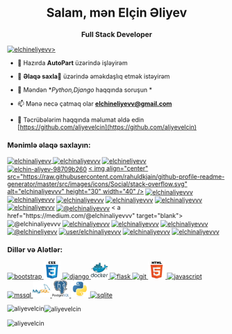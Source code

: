 <h1 align="center">Salam, mən Elçin Əliyev</h1>
<h3 align="center">Full Stack Developer</h3>

<p align="left"> <a href="https:/ /twitter.com/elchineliyevv" target="blank"><img src="https://img.shields.io/twitter/follow/elchineliyevv?logo=twitter&style=for-the-badge" alt="elchineliyevv" / >></a> </p>

- 🔭 Hazırda **AutoPart** üzərində işləyirəm

- 👯 ​​**Əlaqə saxla🙂** üzərində əməkdaşlıq etmək istəyirəm

- 💬 Məndən **Python,Django* haqqında soruşun *

- 📫 Mənə necə çatmaq olar **elchineliyevv@gmail.com**

- 📄 Təcrübələrim haqqında məlumat əldə edin [https://github.com/aliyevelcin](https://github.com/aliyevelcin)

<h3 align="left" ">Mənimlə əlaqə saxlayın:</h3>
<p align="left">
<a href="https://codepen.io/elchinaliyevv" target="blank"><img align="center" src="https ://raw.githubusercontent.com/rahuldkjain/github-profile-readme-generator/master/src/images/icons/Social/codepen.svg" alt="elchinaliyevv" height="30" width="40" /> </a>
<a href="https://dev.to/elchinaliyevvv" target="blank"><img align="center" src="https://raw.githubusercontent.com/rahuldkjain/github-profile -readme-generator/master/src/images/icons/Social/devto.svg" alt="elchinaliyevvv" height="30" width="40" /></a>
<a href="https://twitter .com/elchineliyevv" target="blank"><img align="center" src="https://raw.githubusercontent.com/rahuldkjain/github-profile-readme-generator/master/src/images/icons/Social /twitter.svg" alt="elchineliyevv" height="30" width="40" /></a>
<a href="https://linkedin.com/in/elchin-aliyev-98709b260" target=" boş"><img align="center" src="https://raw.githubusercontent.com/rahuldkjain/github-profile-readme-generator/master/src/images/icons/Social/linked-in-alt.svg " alt="elchin-aliyev-98709b260" height="30" width="40" /></a>
<a href="https://stackoverflow.com/users/elchinaliyevvv" target="blank">< img align="center" src="https://raw.githubusercontent.com/rahuldkjain/github-profile-readme-generator/master/src/images/icons/Social/stack-overflow.svg" alt="elchinaliyevvv" height="30" width="40" /></a>
<a href="https://codesandbox.com/elchinaliyevvv" target="blank"><img align="center" src="https:/ /raw.githubusercontent.com/rahuldkjain/github-profile-readme-generator/master/src/images/icons/Social/codesandbox.svg" alt="elchinaliyevvv" height="30" width="40" /></a>
<a href="https://kaggle.com/elchinaliyevvv" target="blank"><img align="center " src="https://raw.githubusercontent.com/rahuldkjain/github-profile-readme-generator/master/src/images/icons/Social/kaggle.svg" alt="elchinaliyevvv" height="30" eni= "40" /></a>
<a href="https://fb.com/elchinaliyevvv" target="blank"><img align="center" src="https://raw.githubusercontent.com/ rahuldkjain/github-profile-readme-generator/master/src/images/icons/Social/facebook.svg" alt="elchinaliyevvv" height="30" width="40" /></a>
<a href="https://instagram.com/elchinaliyevvv" target="blank"><img align="center" src="https://raw.githubusercontent.com/rahuldkjain/github-profile-readme-generator /master/src/images/icons/Social/instagram.svg" alt="elchinaliyevvv" height="30" width="40" /></a>
<a href="https://dribbble.com/elchinaliyevvv " target="blank"><img align="center" src="https://raw.githubusercontent.com/rahuldkjain/github-profile-readme-generator/master/src/images/icons/Social/dribbble.svg " alt="elchinaliyevvv" height="30" width="40" /></a>
<a href="https://www.behance.net/elchinaliyevvv" target="blank"><img align=" center" src="https://raw.githubusercontent.com/rahuldkjain/github-profile-readme-generator/master/src/images/icons/Social/behance.svg" alt="elchinaliyevvv" hündürlük="30" eni ="40" /></a>
<a href="https://hashnode.com/@elchinaliyevvv" target="blank"><img align="center" src="https://raw.githubusercontent. com/rahuldkjain/github-profile-readme-generator/master/src/images/icons/Social/hashnode.svg" alt="@elchinaliyevvv" height="30" width="40" /></a> <
a href="https://medium.com/@elchinaliyevvv" target="blank"><img align="center" src="https://raw.githubusercontent.com/rahuldkjain/github-profile-readme-generator/ master/src/images/icons/Social/medium.svg" alt="@elchinaliyevvv" height="30" width="40" /></a>
<a href="https://www.codechef.com /users/elchinaliyevvv" target="blank"><img align="center" src="https://cdn.jsdelivr.net/npm/simple-icons@3.1.0/icons/codechef.svg" alt=" elchinaliyevvv" height="30" width="40" /></a>
<a href="https://www.hackerrank.com/elchinaliyevvv" target="blank"><img align="center" src= "https://raw.githubusercontent.com/rahuldkjain/github-profile-readme-generator/master/src/images/icons/Social/hackerrank.svg" alt="elchinaliyevvv" height="30" width="40" /></a>
<a href="https://www.leetcode.com/elchinaliyevvv" target="blank"><img align="center" src="https://raw.githubusercontent.com/rahuldkjain /github-profile-readme-generator/master/src/images/icons/Social/leet-code.svg" alt="elchinaliyevvv" height="30" width="40" /></a>
<a href= "https://www.hackerearth.com/@elchineliyevv" target="blank"><img align="center" src="https://raw.githubusercontent.com/rahuldkjain/github-profile-readme-generator/master/src/images/icons/Social/hackerearth.svg" alt="@elchineliyevv" height="30" width="40" /></a>
<a href="https://auth.geeksforgeeks.org/user/user/elchinaliyevvv" target="blank"><img align="center" src="https://raw.githubusercontent.com/rahuldkjain/github -profile-readme-generator/master/src/images/icons/Social/geeks-for-geeks.svg" alt="user/elchinaliyevvv" height="30" width="40" /></a>
<a href="https://www.topcoder.com/members/elchinaliyevvv" target="blank"><img align="center" src="https://raw.githubusercontent.com/rahuldkjain/github-profile -readme-generator/master/src/images/icons/Social/topcoder.svg" alt="elchinaliyevvv" height="30" width="40" /></a>
<a href="https://discord" .gg/elchinaliyevvv" target="blank"><img align="center" src="https://raw.githubusercontent.com/rahuldkjain/github-profile-readme-generator/master/src/images/icons/Social /discord.svg" alt="elchinaliyevvv" height="30" width="40" /></a>
</p>

<h3 align="left">Dillər və Alətlər:</h3>
<p align="left"> <a href="https://getbootstrap.com" target="_blank" rel="noreferrer"> <img src="https://raw.githubusercontent.com/devicons/devicon /master/icons/bootstrap/bootstrap-plain-wordmark.svg" alt="bootstrap" width="40" height="40"/> </a> <a href="https://www.w3schools.com /css/" target="_blank" rel="noreferrer"> <img src="https://raw.githubusercontent.com/devicons/devicon/master/icons/css3/css3-original-wordmark.svg" alt= "css3" width="40" height="40"/> </a> <a href="https://www.djangoproject.com/" target="_blank" rel="noreferrer"> <img src= "https://cdn.worldvectorlogo.com/logos/django.svg" alt="django" width="40" height="40"/> </a> <a href="https://www.docker .com/" target="_blank" rel="noreferrer"> <img src="https://raw.githubusercontent.com/devicons/devicon/master/icons/docker/docker-original-wordmark.svg" alt= "docker" width="40" height="40"/> </a> <a href="https://flask.palletsprojects.com/" target="_blank" rel="noreferrer"> <img src= "https://www.vectorlogo.zone/logos/pocoo_flask/pocoo_flask-icon.svg" alt="flask" width="40" height="40"/> </a> <a href="https:/ /git-scm.com/" target="_blank" rel="noreferrer"> <img src="https://www.vectorlogo.zone/logos/git-scm/git-scm-icon.svg" alt= "git" width="40" height="40"/> </a> <a href="https://www.w3.org/html/" target="_blank" rel="noreferrer"> <img src="https://raw.githubusercontent.com/devicons/devicon/master/icons/html5/html5-original-wordmark.svg" alt="html5" width="40" height="40"/> </ a> <a href="https://developer.mozilla.org/en-US/docs/Web/JavaScript" target="_blank" rel="noreferrer"> <img src="https://raw.githubusercontent .com/devicons/devicon/master/icons/javascript/javascript-original.svg" alt="javascript" width="40" height="40"/> </a> <a href="https://www .microsoft.com/en-us/sql-server" target="_blank" rel="noreferrer"> <img src="https://www.svgrepo.com/show/303229/microsoft-sql-server-logo .svg" alt="mssql" width="40" height="40"/> </a> <a href="https://www.mysql.com/" target="_blank" rel="noreferrer"> <img src="https://raw.githubusercontent.com/devicons/devicon/master/icons/mysql/mysql-original-wordmark.svg" alt="mysql" width="40" height="40"/> </a> <a href="https://www.postgresql.org" target="_blank" rel="noreferrer"> <img src="https://raw.githubusercontent.com/devicons/devicon/master /icons/postgresql/postgresql-original-wordmark.svg" alt="postgresql" width="40" height="40"/> </a> <a href="https://www.python.org" hədəfi ="_blank" rel="noreferrer"> <img src="https://raw.githubusercontent.com/devicons/devicon/master/icons/python/python-original.svg" alt="python" eni="40" " height="40"/> </a> <a href="https://www.sqlite.org/" target="_blank" rel="noreferrer"> <img src="https://www. vectorlogo.zone/logos/sqlite/sqlite-icon.svg" alt="sqlite" width="40" height="40"/> </a> </p>

<p><img align="left" src="https://github-readme-stats.vercel.app/api/top-langs?username=aliyevelcin&show_icons=true&locale=en&layout=compact" alt="aliyevelcin" /> </p>

<p> <img align="center" src="https://github-readme-stats.vercel.app/api?username=aliyevelcin&show_icons=true&locale=en" alt="aliyevelcin" /> </p>

<p><img align="center" src="https://github-readme-streak-stats.herokuapp.com/?user=aliyevelcin&" alt="aliyevelcin" /></p>
